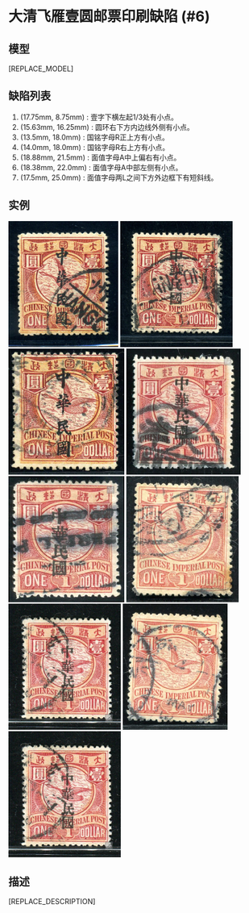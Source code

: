 # 大清飞雁壹圆邮票印刷缺陷 (#6)

## 模型
[REPLACE_MODEL]

## 缺陷列表
1. (17.75mm, 8.75mm) :  壹字下横左起1/3处有小点。
1. (15.63mm, 16.25mm) :  圆环右下方内边线外侧有小点。
1. (13.5mm, 18.0mm) :  国铭字母R正上方有小点。
1. (14.0mm, 18.0mm) :  国铭字母R右上方有小点。
1. (18.88mm, 21.5mm) :  面值字母A中上偏右有小点。
1. (18.38mm, 22.0mm) :  面值字母A中部左侧有小点。
1. (17.5mm, 25.0mm) :  面值字母两L之间下方外边框下有短斜线。


## 实例
<img src="2008-12-17_00024307101A.jpg" height=250/> <img src="2010-02-21_00031353003A.jpg" height=250/> <img src="2011-01-12_00039633057A.jpg" height=250/> <img src="2011-06-28_00046008072A.jpg" height=250/> <img src="2012-04-22_00060343150A.jpg" height=250/> <img src="2013-08-27_00121425089A.jpg" height=250/> <img src="2014-03-08_00136538023A.jpg" height=250/> <img src="2014-07-14_00148907011A.jpg" height=250/> <img src="2014_w09_136538023A.jpg" height=250/> 


## 描述
[REPLACE_DESCRIPTION]
